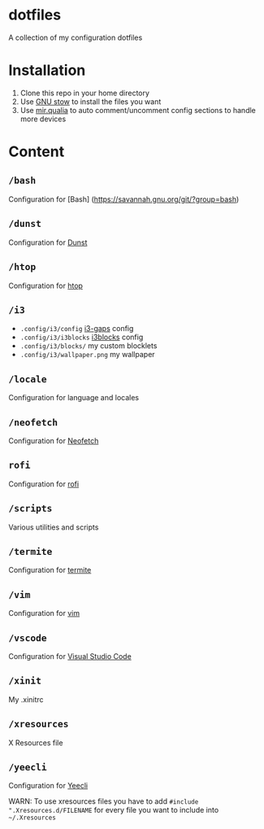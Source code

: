 # dotfiles
A collection of my configuration dotfiles
# Installation
1. Clone this repo in your home directory
2. Use [GNU stow](http://www.gnu.org/software/stow/) to install the files you want
2. Use [mir.qualia](https://github.com/darkfeline/mir.qualia) to auto comment/uncomment config sections to handle more devices

# Content
## `/bash`
Configuration for [Bash] (https://savannah.gnu.org/git/?group=bash)
## `/dunst`
Configuration for [Dunst](http://knopwob.org/dunst/index.html)
## `/htop`
Configuration for [htop](http://hisham.hm/htop/)
## `/i3`
* `.config/i3/config` [i3-gaps](https://github.com/Airblader/i3) config
* `.config/i3/i3blocks` [i3blocks](https://github.com/vivien/i3blocks) config
* `.config/i3/blocks/` my custom blocklets
* `.config/i3/wallpaper.png` my wallpaper
## `/locale`
Configuration for language and locales
## `/neofetch`
Configuration for [Neofetch](https://github.com/dylanaraps/neofetch)
## `rofi`
Configuration for [rofi](https://github.com/DaveDavenport/rofi)
## `/scripts`
Various utilities and scripts
## `/termite`
Configuration for [termite](https://github.com/thestinger/termite)
## `/vim`
Configuration for [vim](https://vim.sourceforge.io/)
## `/vscode`
Configuration for [Visual Studio Code](https://github.com/Microsoft/vscode)
## `/xinit`
My .xinitrc
## `/xresources`
X Resources file
## `/yeecli`
Configuration for [Yeecli](https://github.com/Bonnee/yeecli)

WARN: To use xresources files you have to add `#include ".Xresources.d/FILENAME` for every file you want to include into `~/.Xresources`
